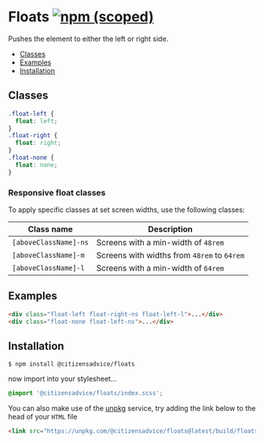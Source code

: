 # Floats [![npm (scoped)](https://img.shields.io/npm/v/@citizensadvice/floats.svg)](https://www.npmjs.com/package/@citizensadvice/floats)

Pushes the element to either the left or right side.

- [Classes](#classes)
- [Examples](#examples)
- [Installation](#installation)

## Classes

```css
.float-left {
  float: left;
}
.float-right {
  float: right;
}
.float-none {
  float: none;
}
```

### Responsive float classes

To apply specific classes at set screen widths, use the following classes:

| Class name            | Description                                 |
| --------------------- | ------------------------------------------- |
| `[aboveClassName]-ns` | Screens with a min-width of `48rem`         |
| `[aboveClassName]-m`  | Screens with widths from `48rem` to `64rem` |
| `[aboveClassName]-l`  | Screens with a min-width of `64rem`         |

## Examples

```html
<div class="float-left float-right-ns float-left-l">...</div>
<div class="float-none float-left-ns">...</div>
```

## Installation

```shell
$ npm install @citizensadvice/floats
```

now import into your stylesheet...

```scss
@import '@citizensadvice/floats/index.scss';
```

You can also make use of the [unpkg](https://unpkg.com) service, try adding the link below to the head of your `HTML` file

```html
<link src="https://unpkg.com/@citizensadvice/floats@latest/build/floats.css" />
```
